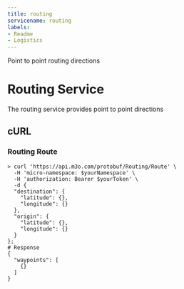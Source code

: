 ```yaml
---
title: routing
servicename: routing
labels: 
- Readme
- Logistics
---
```

Point to point routing directions

# Routing Service

The routing service provides point to point directions

## cURL


### Routing Route
<!-- We use the request body description here as endpoint descriptions are not
being lifted correctly from the proto by the openapi spec generator -->

```shell
> curl 'https://api.m3o.com/protobuf/Routing/Route' \
  -H 'micro-namespace: $yourNamespace' \
  -H 'authorization: Bearer $yourToken' \
  -d {
  "destination": {
    "latitude": {},
    "longitude": {}
  },
  "origin": {
    "latitude": {},
    "longitude": {}
  }
};
# Response
{
  "waypoints": [
    {}
  ]
}
```


